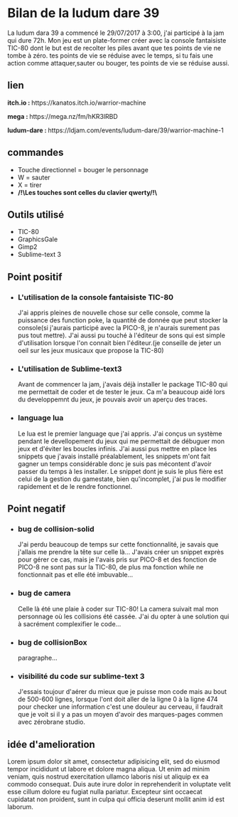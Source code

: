 # Bilan de la ludum dare 39

 <p>
  La ludum dara 39 a commencé le 29/07/2017 à 3:00, j'ai participé à la jam qui dure 72h.
  Mon jeu est un plate-former créer avec la console fantaisiste TIC-80
  dont le but est de recolter les piles avant que tes points de vie ne tombe à zéro.
  tes points de vie se réduise avec le temps, si tu fais une action comme attaquer,sauter
  ou bouger, tes points de vie se réduise aussi.
</p>
 <h2>lien</h2>
  <p><strong>itch.io : </strong>https://kanatos.itch.io/warrior-machine</p>
  <p><strong>mega : </strong>https://mega.nz/fm/hKR3lRBD</p>
  <p><strong>ludum-dare : </strong>https://ldjam.com/events/ludum-dare/39/warrior-machine-1</p>
 <h2>commandes</h2>
 <ul>
  <li>Touche directionnel = bouger le personnage</li>
  <li>W                   = sauter</li>
  <li>X                   = tirer</li>
   <li><strong>/!\Les touches sont celles du clavier qwerty/!\</strong></li>
</ul>
 <h2>Outils utilisé</h2>
 <ul>
  <li>TIC-80</li>
  <li>GraphicsGale</li>
  <li>Gimp2</li>
  <li>Sublime-text 3</li>
</ul> 
 <h2>Point positif</h2>
 <ul>
  <li>
    <h3>L'utilisation de la console fantaisiste TIC-80</h3>
    <p>J'ai appris pleines de nouvelle chose sur celle console, comme la puissance des function
    poke, la quantité de donnée que peut stocker la console(si j'aurais participé avec la PICO-8, je n'aurais
    surement pas pus tout mettre). J'ai aussi pu touché à l'éditeur de sons qui est simple d'utilisation lorsque
    l'on connait bien l'éditeur.(je conseille de jeter un oeil sur les jeux musicaux que propose la TIC-80)</p>
  </li>  
  <li>
    <h3>L'utilisation de Sublime-text3</h3>
    <p>Avant de commencer la jam, j'avais déjà installer le package TIC-80 qui me permettait de coder et 
       de tester le jeux. Ca m'a beaucoup aidé lors du developpemnt du jeux, je pouvais avoir un aperçu
       des traces.</p>
  </li>  <li>
    <h3>language lua</h3>
    <p>Le lua est le premier language que j'ai appris. J'ai conçus un système pendant le devellopement du jeux
       qui me permettait de débuguer mon jeux et d'éviter les boucles infinis. J'ai aussi pus mettre en place
       les snippets que j'avais installé préalablement, les snippets m'ont fait gagner un temps considérable
       donc je suis pas mécontent d'avoir passer du temps à les installer.
       Le snippet dont je suis le plus fière est celui de la gestion du gamestate, bien qu'incomplet, j'ai pus
      le modifier rapidement et de le rendre fonctionnel.
    </p>
  </li>
</ul>
 <h2>Point negatif</h2>
 <ul>
  <li>
    <h3>bug de collision-solid</h3>
    <p>J'ai perdu beaucoup de temps sur cette fonctionnalité, je savais que j'allais me prendre la tête sur celle
    là... J'avais créer un snippet exprès pour gérer ce cas, mais je l'avais pris sur PICO-8 et des fonction de PICO-8
    ne sont pas sur la TIC-80, de plus ma fonction while ne fonctionnait pas et elle été imbuvable...</p>
  </li>  
  <li>
    <h3>bug de camera</h3>
    <p>Celle là été une plaie à coder sur TIC-80! La camera suivait mal mon personnage où les collisions été cassée.
    J'ai du opter à une solution qui à sacrément complexifier le code...</p>
  </li>
  <li>
    <h3>bug de collisionBox</h3>
    <p>paragraphe...</p>
  </li>
  <li>
    <h3>visibilité du code sur sublime-text 3</h3>
    <p>J'essais toujour d'aérer du mieux que je puisse mon code mais au bout de 500-600 lignes,
    lorsque l'ont doit aller de la ligne 0 à la ligne 474 pour checker une information c'est
    une douleur au cerveau, il faudrait que je voit si il y a pas un moyen d'avoir des marques-pages
    commen avec zérobrane studio.</p>
  </li>
</ul>
<p>
 <h2>idée d'amelioration</h2>
Lorem ipsum dolor sit amet, consectetur adipisicing elit, sed do eiusmod
tempor incididunt ut labore et dolore magna aliqua. Ut enim ad minim veniam,
quis nostrud exercitation ullamco laboris nisi ut aliquip ex ea commodo
consequat. Duis aute irure dolor in reprehenderit in voluptate velit esse
cillum dolore eu fugiat nulla pariatur. Excepteur sint occaecat cupidatat non
proident, sunt in culpa qui officia deserunt mollit anim id est laborum.
</p>

